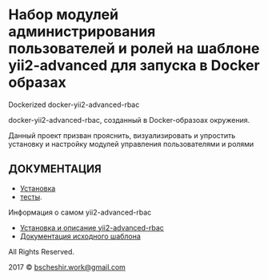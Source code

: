 Набор модулей администрирования пользователей и ролей на шаблоне yii2-advanced для запуска в Docker образах
===============================
Dockerized docker-yii2-advanced-rbac

docker-yii2-advanced-rbac, созданный в Docker-образоах окружения. 

Данный проект призван прояснить, визуализировать и упростить установку и настройку модулей управления пользователями и ролями

ДОКУМЕНТАЦИЯ
-------------
* [Установка](./docs/install.md)
* [тесты](/docs/codeception.md).

Информация о самом yii2-advanced-rbac 
* [Установка и описание yii2-advanced-rbac](./docs/guide/README.md)
* [Документация исходного шаблона](https://github.com/yiisoft/yii2-app-advanced/blob/master/README.md)

All Rights Reserved.

2017 © bscheshir.work@gmail.com
